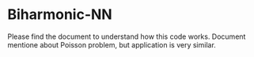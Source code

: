 # Biharmonic-NN
Please find the document to understand how this code works. Document mentione about Poisson problem, but application is very similar. 
